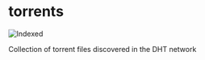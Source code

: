 torrents 
========
![Indexed](https://img.shields.io/badge/indexed-209688-blue)

Collection of torrent files discovered in the DHT network
